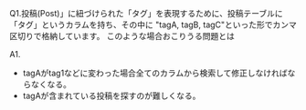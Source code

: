 Q1.投稿(Post)」に紐づけられた「タグ」を表現するために、投稿テーブルに「タグ」というカラムを持ち、その中に "tagA, tagB, tagC"といった形でカンマ区切りで格納しています。
このような場合おこりうる問題とは

A1.  
- tagAがtag1などに変わった場合全てのカラムから検索して修正しなければならなくなる。  
- tagAが含まれている投稿を探すのが難しくなる。